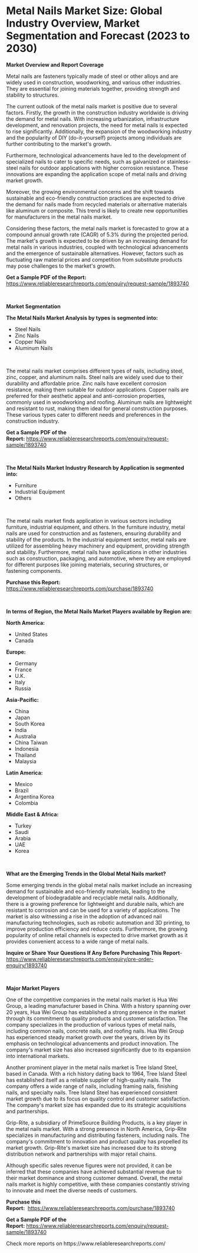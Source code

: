 <p><h1>Metal Nails Market Size: Global Industry Overview, Market Segmentation and Forecast (2023 to 2030)</h1></p><p><strong>Market Overview and Report Coverage</strong></p>
<p><p>Metal nails are fasteners typically made of steel or other alloys and are widely used in construction, woodworking, and various other industries. They are essential for joining materials together, providing strength and stability to structures.</p><p>The current outlook of the metal nails market is positive due to several factors. Firstly, the growth in the construction industry worldwide is driving the demand for metal nails. With increasing urbanization, infrastructure development, and renovation projects, the need for metal nails is expected to rise significantly. Additionally, the expansion of the woodworking industry and the popularity of DIY (do-it-yourself) projects among individuals are further contributing to the market's growth.</p><p>Furthermore, technological advancements have led to the development of specialized nails to cater to specific needs, such as galvanized or stainless-steel nails for outdoor applications with higher corrosion resistance. These innovations are expanding the application scope of metal nails and driving market growth.</p><p>Moreover, the growing environmental concerns and the shift towards sustainable and eco-friendly construction practices are expected to drive the demand for nails made from recycled materials or alternative materials like aluminum or composite. This trend is likely to create new opportunities for manufacturers in the metal nails market.</p><p>Considering these factors, the metal nails market is forecasted to grow at a compound annual growth rate (CAGR) of 5.3% during the projected period. The market's growth is expected to be driven by an increasing demand for metal nails in various industries, coupled with technological advancements and the emergence of sustainable alternatives. However, factors such as fluctuating raw material prices and competition from substitute products may pose challenges to the market's growth.</p></p>
<p><strong>Get a Sample PDF of the Report:</strong> <a href="https://www.reliableresearchreports.com/enquiry/request-sample/1893740">https://www.reliableresearchreports.com/enquiry/request-sample/1893740</a></p>
<p>&nbsp;</p>
<p><strong>Market Segmentation</strong></p>
<p><strong>The Metal Nails Market Analysis by types is segmented into:</strong></p>
<p><ul><li>Steel Nails</li><li>Zinc Nails</li><li>Copper Nails</li><li>Aluminum Nails</li></ul></p>
<p>&nbsp;</p>
<p><p>The metal nails market comprises different types of nails, including steel, zinc, copper, and aluminum nails. Steel nails are widely used due to their durability and affordable price. Zinc nails have excellent corrosion resistance, making them suitable for outdoor applications. Copper nails are preferred for their aesthetic appeal and anti-corrosion properties, commonly used in woodworking and roofing. Aluminum nails are lightweight and resistant to rust, making them ideal for general construction purposes. These various types cater to different needs and preferences in the construction industry.</p></p>
<p><strong>Get a Sample PDF of the Report:</strong>&nbsp;<a href="https://www.reliableresearchreports.com/enquiry/request-sample/1893740">https://www.reliableresearchreports.com/enquiry/request-sample/1893740</a></p>
<p>&nbsp;</p>
<p><strong>The Metal Nails Market Industry Research by Application is segmented into:</strong></p>
<p><ul><li>Furniture</li><li>Industrial Equipment</li><li>Others</li></ul></p>
<p>&nbsp;</p>
<p><p>The metal nails market finds application in various sectors including furniture, industrial equipment, and others. In the furniture industry, metal nails are used for construction and as fasteners, ensuring durability and stability of the products. In the industrial equipment sector, metal nails are utilized for assembling heavy machinery and equipment, providing strength and stability. Furthermore, metal nails have applications in other industries such as construction, packaging, and automotive, where they are employed for different purposes like joining materials, securing structures, or fastening components.</p></p>
<p><strong>Purchase this Report:</strong>&nbsp; <a href="https://www.reliableresearchreports.com/purchase/1893740">https://www.reliableresearchreports.com/purchase/1893740</a></p>
<p>&nbsp;</p>
<p><strong>In terms of Region, the Metal Nails Market Players available by Region are:</strong></p>
<p>
    <p> <strong> North America: </strong>
        <ul>
            <li>United States</li>
            <li>Canada</li>
        </ul>
        </p> 
    <p> <strong> Europe: </strong>
        <ul>
            <li>Germany</li>
            <li>France</li>
            <li>U.K.</li>
            <li>Italy</li>
            <li>Russia</li>
        </ul>
        </p> 
    <p> <strong> Asia-Pacific: </strong>
        <ul>
            <li>China</li>
            <li>Japan</li>
            <li>South Korea</li>
            <li>India</li>
            <li>Australia</li>
            <li>China Taiwan</li>
            <li>Indonesia</li>
            <li>Thailand</li>
            <li>Malaysia</li>
        </ul>
        </p> 
    <p> <strong> Latin America: </strong>
        <ul>
            <li>Mexico</li>
            <li>Brazil</li>
            <li>Argentina Korea</li>
            <li>Colombia</li>
        </ul>
        </p> 
    <p> <strong> Middle East & Africa: </strong>
        <ul>
            <li>Turkey</li>
            <li>Saudi</li>
            <li>Arabia</li>
            <li>UAE</li>
            <li>Korea</li>
        </ul>
    </p>
    </p>
<p>&nbsp;</p>
<p><strong>What are the Emerging Trends in the Global Metal Nails market?</strong></p>
<p><p>Some emerging trends in the global metal nails market include an increasing demand for sustainable and eco-friendly materials, leading to the development of biodegradable and recyclable metal nails. Additionally, there is a growing preference for lightweight and durable nails, which are resistant to corrosion and can be used for a variety of applications. The market is also witnessing a rise in the adoption of advanced nail manufacturing technologies, such as robotic automation and 3D printing, to improve production efficiency and reduce costs. Furthermore, the growing popularity of online retail channels is expected to drive market growth as it provides convenient access to a wide range of metal nails.</p></p>
<p><strong>Inquire or Share Your Questions If Any Before Purchasing This Report</strong>- <a href="https://www.reliableresearchreports.com/enquiry/pre-order-enquiry/1893740">https://www.reliableresearchreports.com/enquiry/pre-order-enquiry/1893740</a></p>
<p>&nbsp;</p>
<p><strong>Major Market Players</strong></p>
<p><p>One of the competitive companies in the metal nails market is Hua Wei Group, a leading manufacturer based in China. With a history spanning over 20 years, Hua Wei Group has established a strong presence in the market through its commitment to quality products and customer satisfaction. The company specializes in the production of various types of metal nails, including common nails, concrete nails, and roofing nails. Hua Wei Group has experienced steady market growth over the years, driven by its emphasis on technological advancements and product innovation. The company's market size has also increased significantly due to its expansion into international markets.</p><p>Another prominent player in the metal nails market is Tree Island Steel, based in Canada. With a rich history dating back to 1964, Tree Island Steel has established itself as a reliable supplier of high-quality nails. The company offers a wide range of nails, including framing nails, finishing nails, and specialty nails. Tree Island Steel has experienced consistent market growth due to its focus on quality control and customer satisfaction. The company's market size has expanded due to its strategic acquisitions and partnerships.</p><p>Grip-Rite, a subsidiary of PrimeSource Building Products, is a key player in the metal nails market. With a strong presence in North America, Grip-Rite specializes in manufacturing and distributing fasteners, including nails. The company's commitment to innovation and product quality has propelled its market growth. Grip-Rite's market size has increased due to its strong distribution network and partnerships with major retail chains.</p><p>Although specific sales revenue figures were not provided, it can be inferred that these companies have achieved substantial revenue due to their market dominance and strong customer demand. Overall, the metal nails market is highly competitive, with these companies constantly striving to innovate and meet the diverse needs of customers.</p></p>
<p><strong>Purchase this Report:</strong>&nbsp;&nbsp;<a href="https://www.reliableresearchreports.com/purchase/1893740">https://www.reliableresearchreports.com/purchase/1893740</a></p>
<p></p>
<p><strong>Get a Sample PDF of the Report:</strong>&nbsp;<a href="https://www.reliableresearchreports.com/enquiry/request-sample/1893740">https://www.reliableresearchreports.com/enquiry/request-sample/1893740</a></p>
<p>Check more reports on https://www.reliableresearchreports.com/</p>